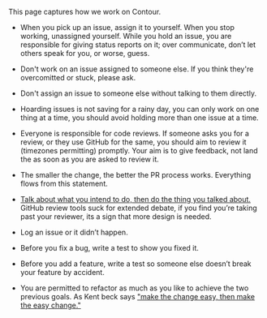 This page captures how we work on Contour.

- When you pick up an issue, assign it to yourself.
When you stop working, unassigned yourself.
While you hold an issue, you are responsible for giving status reports on it; over communicate, don’t let others speak for you, or worse, guess.

- Don't work on an issue assigned to someone else. If you think they're overcomitted or stuck, please ask.

- Don't assign an issue to someone else without talking to them directly.

- Hoarding issues is not saving for a rainy day, you can only work on one thing at a time, you should avoid holding more than one issue at a time.

- Everyone is responsible for code reviews.
If someone asks you for a review, or they use GitHub for the same, you should aim to review it (timezones permitting) promptly.
Your aim is to give feedback, not land the as soon as you are asked to review it.

- The smaller the change, the better the PR process works.
Everything flows from this statement.

- [Talk about what you intend to do, then do the thing you talked about.](https://dave.cheney.net/2019/02/18/talk-then-code)
GitHub review tools suck for extended debate, if you find you’re taking past your reviewer, its a sign that more design is needed.

- Log an issue or it didn’t happen. 

- Before you fix a bug, write a test to show you fixed it.

- Before you add a feature, write a test so someone else doesn’t break your feature by accident. 

- You are permitted to refactor as much as you like to achieve the two previous goals.
As Kent beck says ["make the change easy, then make the easy change."](https://twitter.com/kentbeck/status/250733358307500032?lang=en)
